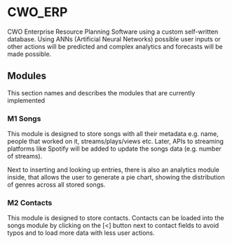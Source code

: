 # CWO_ERP
CWO Enterprise Resource Planning Software using a custom self-written database. 
Using ANNs (Artificial Neural Networks) possible user inputs or other actions will be predicted and complex analytics and forecasts will be made possible.


## Modules
This section names and describes the modules that are currently implemented

### M1 Songs
This module is designed to store songs with all their metadata e.g. name, people that worked on it, streams/plays/views etc.
Later, APIs to streaming platforms like Spotify will be added to update the songs data (e.g. number of streams).

Next to inserting and looking up entries, there is also an analytics module inside, that allows the user to generate a pie chart,
showing the distribution of genres across all stored songs.

### M2 Contacts
This module is designed to store contacts.
Contacts can be loaded into the songs module by clicking on the [<] button next to contact fields to avoid typos and to load more data with less user actions.
